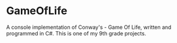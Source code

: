 # GameOfLife
 A console implementation of Conway's - Game Of Life, written and programmed in C#. This is one of my 9th grade projects.
